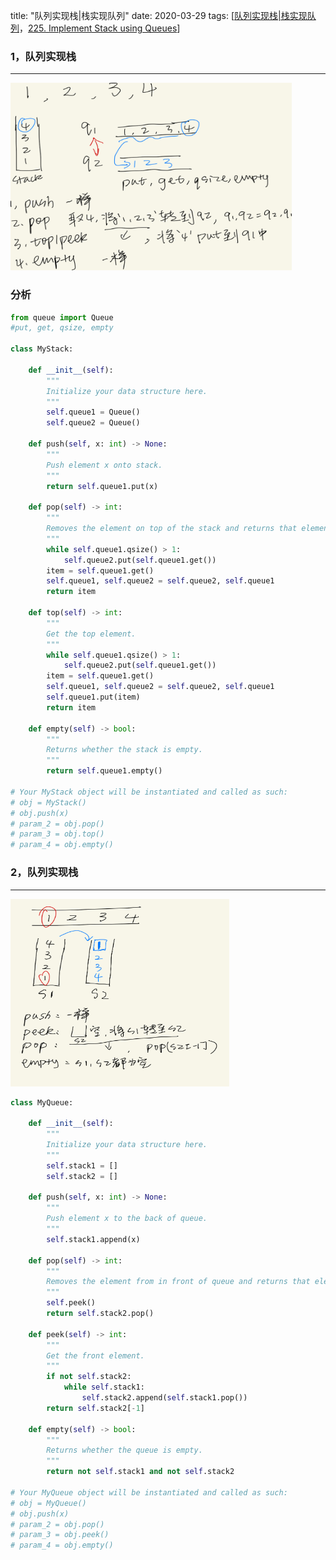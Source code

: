 title: "队列实现栈|栈实现队列"
date: 2020-03-29
tags: [[队列实现栈|栈实现队列](https://github.com/labuladong/fucking-algorithm/blob/master/%E6%95%B0%E6%8D%AE%E7%BB%93%E6%9E%84%E7%B3%BB%E5%88%97/%E9%98%9F%E5%88%97%E5%AE%9E%E7%8E%B0%E6%A0%88%E6%A0%88%E5%AE%9E%E7%8E%B0%E9%98%9F%E5%88%97.md)，[225. Implement Stack using Queues](https://leetcode.com/problems/implement-stack-using-queues/)]

### 1，队列实现栈
---
<!--栈：push(), pop(), top(), isempty()
	  队列：put(), get(), qsize(), empty()-->

<img src="LC_PIC/2queue_implement_stack.jpeg"  width="450" height="300" />

### 分析

```python
from queue import Queue
#put, get, qsize, empty

class MyStack:

    def __init__(self):
        """
        Initialize your data structure here.
        """
        self.queue1 = Queue()
        self.queue2 = Queue()
        
    def push(self, x: int) -> None:
        """
        Push element x onto stack.
        """
        return self.queue1.put(x)
        
    def pop(self) -> int:
        """
        Removes the element on top of the stack and returns that element.
        """
        while self.queue1.qsize() > 1:
            self.queue2.put(self.queue1.get())
        item = self.queue1.get()  
        self.queue1, self.queue2 = self.queue2, self.queue1
        return item

    def top(self) -> int:
        """
        Get the top element.
        """
        while self.queue1.qsize() > 1:
            self.queue2.put(self.queue1.get())
        item = self.queue1.get()  
        self.queue1, self.queue2 = self.queue2, self.queue1
        self.queue1.put(item)
        return item

    def empty(self) -> bool:
        """
        Returns whether the stack is empty.
        """
        return self.queue1.empty()

# Your MyStack object will be instantiated and called as such:
# obj = MyStack()
# obj.push(x)
# param_2 = obj.pop()
# param_3 = obj.top()
# param_4 = obj.empty()
```



### 2，队列实现栈

---
<img src="LC_PIC/2stack_queue.jpeg"  width="350" height="300" />

```python
class MyQueue:

    def __init__(self):
        """
        Initialize your data structure here.
        """
        self.stack1 = []
        self.stack2 = []
        
    def push(self, x: int) -> None:
        """
        Push element x to the back of queue.
        """
        self.stack1.append(x)
        
    def pop(self) -> int:
        """
        Removes the element from in front of queue and returns that element.
        """
        self.peek()
        return self.stack2.pop()

    def peek(self) -> int:
        """
        Get the front element.
        """
        if not self.stack2:
            while self.stack1:
                self.stack2.append(self.stack1.pop())
        return self.stack2[-1]

    def empty(self) -> bool:
        """
        Returns whether the queue is empty.
        """
        return not self.stack1 and not self.stack2
        
# Your MyQueue object will be instantiated and called as such:
# obj = MyQueue()
# obj.push(x)
# param_2 = obj.pop()
# param_3 = obj.peek()
# param_4 = obj.empty()
```



